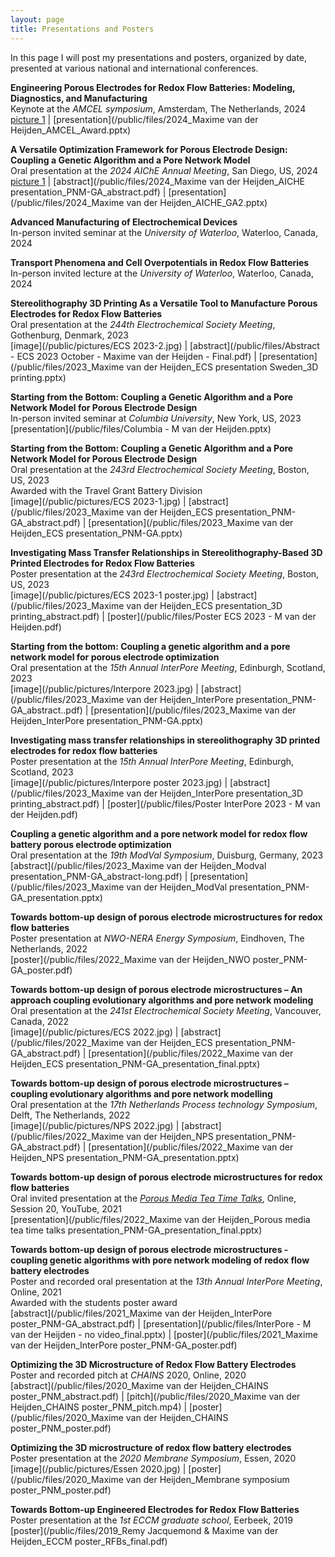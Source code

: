 ```yaml
---
layout: page
title: Presentations and Posters
---
```


In this page I will post my presentations and posters, organized by date, presented at various national and international conferences.

**Engineering Porous Electrodes for Redox Flow Batteries: Modeling, Diagnostics, and Manufacturing**\
Keynote at the *AMCEL symposium*, Amsterdam, The Netherlands, 2024\
[picture 1](/public/pictures/AMCEL.jpg) \| [presentation](/public/files/2024_Maxime van der Heijden_AMCEL_Award.pptx)

**A Versatile Optimization Framework for Porous Electrode Design: Coupling a Genetic Algorithm and a Pore Network Model**\
Oral presentation at the *2024 AIChE Annual Meeting*, San Diego, US, 2024\
[picture 1](/public/pictures/AICHE.jpg) \| [abstract](/public/files/2024_Maxime van der Heijden_AICHE presentation_PNM-GA_abstract.pdf) \| [presentation](/public/files/2024_Maxime van der Heijden_AICHE_GA2.pptx)

**Advanced Manufacturing of Electrochemical Devices**\
In-person invited seminar at the *University of Waterloo*, Waterloo, Canada, 2024

**Transport Phenomena and Cell Overpotentials in Redox Flow Batteries**\
In-person invited lecture at the *University of Waterloo*, Waterloo, Canada, 2024

**Stereolithography 3D Printing As a Versatile Tool to Manufacture Porous Electrodes for Redox Flow Batteries**\
Oral presentation at the *244th Electrochemical Society Meeting*, Gothenburg, Denmark, 2023\
[image](/public/pictures/ECS 2023-2.jpg) \| [abstract](/public/files/Abstract - ECS 2023 October - Maxime van der Heijden - Final.pdf) \| [presentation](/public/files/2023_Maxime van der Heijden_ECS presentation Sweden_3D printing.pptx)

**Starting from the Bottom: Coupling a Genetic Algorithm and a Pore Network Model for Porous Electrode Design**\
In-person invited seminar at *Columbia University*, New York, US, 2023\
[presentation](/public/files/Columbia - M van der Heijden.pptx)

**Starting from the Bottom: Coupling a Genetic Algorithm and a Pore Network Model for Porous Electrode Design**\
Oral presentation at the *243rd Electrochemical Society Meeting*, Boston, US, 2023\
Awarded with the Travel Grant Battery Division\
[image](/public/pictures/ECS 2023-1.jpg) \| [abstract](/public/files/2023_Maxime van der Heijden_ECS presentation_PNM-GA_abstract.pdf) \| [presentation](/public/files/2023_Maxime van der Heijden_ECS presentation_PNM-GA.pptx)

**Investigating Mass Transfer Relationships in Stereolithography-Based 3D Printed Electrodes for Redox Flow Batteries**\
Poster presentation at the *243rd Electrochemical Society Meeting*, Boston, US, 2023\
[image](/public/pictures/ECS 2023-1 poster.jpg) \| [abstract](/public/files/2023_Maxime van der Heijden_ECS presentation_3D printing_abstract.pdf) \| [poster](/public/files/Poster ECS 2023 - M van der Heijden.pdf)

**Starting from the bottom: Coupling a genetic algorithm and a pore network model for porous electrode optimization**\
Oral presentation at the *15th Annual InterPore Meeting*, Edinburgh, Scotland, 2023\
[image](/public/pictures/Interpore 2023.jpg) \| [abstract](/public/files/2023_Maxime van der Heijden_InterPore presentation_PNM-GA_abstract..pdf) \| [presentation](/public/files/2023_Maxime van der Heijden_InterPore presentation_PNM-GA.pptx)

**Investigating mass transfer relationships in stereolithography 3D printed electrodes for redox flow batteries**\
Poster presentation at the *15th Annual InterPore Meeting*, Edinburgh, Scotland, 2023\
[image](/public/pictures/Interpore poster 2023.jpg) \| [abstract](/public/files/2023_Maxime van der Heijden_InterPore presentation_3D printing_abstract.pdf) \| [poster](/public/files/Poster InterPore 2023 - M van der Heijden.pdf)

**Coupling a genetic algorithm and a pore network model for redox flow battery porous electrode optimization**\
Oral presentation at the *19th ModVal Symposium*, Duisburg, Germany, 2023\
[abstract](/public/files/2023_Maxime van der Heijden_Modval presentation_PNM-GA_abstract-long.pdf) \| [presentation](/public/files/2023_Maxime van der Heijden_ModVal presentation_PNM-GA_presentation.pptx)

**Towards bottom-up design of porous electrode microstructures for redox flow batteries**\
Poster presentation at *NWO-NERA Energy Symposium*, Eindhoven, The Netherlands, 2022\
[poster](/public/files/2022_Maxime van der Heijden_NWO poster_PNM-GA_poster.pdf)

**Towards bottom-up design of porous electrode microstructures – An approach coupling evolutionary algorithms and pore network modeling**\
Oral presentation at the *241st Electrochemical Society Meeting*, Vancouver, Canada, 2022\
[image](/public/pictures/ECS 2022.jpg) \| [abstract](/public/files/2022_Maxime van der Heijden_ECS presentation_PNM-GA_abstract.pdf) \| [presentation](/public/files/2022_Maxime van der Heijden_ECS presentation_PNM-GA_presentation_final.pptx)

**Towards bottom-up design of porous electrode microstructures – coupling evolutionary algorithms and pore network modelling**\
Oral presentation at the *17th Netherlands Process technology Symposium*, Delft, The Netherlands, 2022\
[image](/public/pictures/NPS 2022.jpg) \| [abstract](/public/files/2022_Maxime van der Heijden_NPS presentation_PNM-GA_abstract.pdf) \| [presentation](/public/files/2022_Maxime van der Heijden_NPS presentation_PNM-GA_presentation.pptx)

**Towards bottom-up design of porous electrode microstructures for redox flow batteries**\
Oral invited presentation at the *[Porous Media Tea Time Talks](https://www.youtube.com/watch?v=YryOF5lVuHg)*, Online, Session 20, YouTube, 2021\
[presentation](/public/files/2022_Maxime van der Heijden_Porous media tea time talks presentation_PNM-GA_presentation_final.pptx)

**Towards bottom-up design of porous electrode microstructures - coupling genetic algorithms with pore network modeling of redox flow battery electrodes**\
Poster and recorded oral presentation at the *13th Annual InterPore Meeting*, Online, 2021\
Awarded with the students poster award\
[abstract](/public/files/2021_Maxime van der Heijden_InterPore poster_PNM-GA_abstract.pdf) \| [presentation](/public/files/InterPore - M van der Heijden - no video_final.pptx) \| [poster](/public/files/2021_Maxime van der Heijden_InterPore poster_PNM-GA_poster.pdf)

**Optimizing the 3D Microstructure of Redox Flow Battery Electrodes**\
Poster and recorded pitch at *CHAINS* 2020, Online, 2020\
[abstract](/public/files/2020_Maxime van der Heijden_CHAINS poster_PNM_abstract.pdf) \| [pitch](/public/files/2020_Maxime van der Heijden_CHAINS poster_PNM_pitch.mp4) \| [poster](/public/files/2020_Maxime van der Heijden_CHAINS poster_PNM_poster.pdf)

**Optimizing the 3D microstructure of redox flow battery electrodes**\
Poster presentation at the *2020 Membrane Symposium*, Essen, 2020\
[image](/public/pictures/Essen 2020.jpg) \| [poster](/public/files/2020_Maxime van der Heijden_Membrane symposium poster_PNM_poster.pdf)

**Towards Bottom-up Engineered Electrodes for Redox Flow Batteries**\
Poster presentation at the *1st ECCM graduate school*, Eerbeek, 2019\
[poster](/public/files/2019_Remy Jacquemond & Maxime van der Heijden_ECCM poster_RFBs_final.pdf)